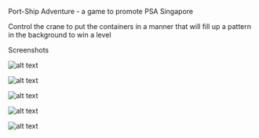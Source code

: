 Port-Ship Adventure - a game to promote PSA Singapore

Control the crane to put the containers in a manner that will fill up a pattern in the background to win a level

Screenshots

![alt text](https://i.imgur.com/xHLeKgj.png)

![alt text](https://i.imgur.com/sl0rcCX.png)

![alt text](https://i.imgur.com/69lE7Tw.png)

![alt text](https://i.imgur.com/TpkYsvA.png)

![alt text](https://i.imgur.com/VPcimOs.png)
